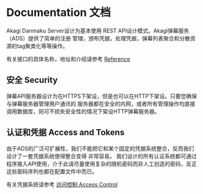 # Documentation 文档
Akagi Danmaku Server设计为基本使用 REST API设计模式。Akagi弹幕服务（ADS）提供了简单的注册
管理，颁布凭据，处理凭据，弹幕列表聚合和分散资源的tag聚类化等等操作。

有关接口的具体名称，地址和介绍请参考 [Reference](Reference.md)

## 安全 Security
弹幕API服务器设计为在HTTPS下架设，但是也可以在HTTP下架设。只要您确保与弹幕服务器管理用户通讯的
服务器都在安全的内网，或者所有管理操作均直接调用数据库，则可不损失安全性的情况下架设HTTP弹幕服务器。

## 认证和凭据 Access and Tokens
由于ADS的广泛可扩展性，我们不能把它和某个固定的凭据系统整合，反而我们设计了一套凭据系统使得整合变得
非常容易。
我们设计的所有认证系统都可通过程序接入API使用，介于此请尽量使用复杂的随机密码而非人工创造的密码，反正
这些密码序列也都在配置文件中而已。

有关凭据系统请参考 [访问控制 Access Control](AccessControl.md)

